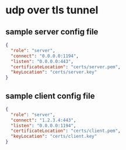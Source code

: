 # udp over tls tunnel

## sample server config file
```json
{
  "role": "server",
  "connect": "0.0.0.0:1194",
  "listen": "0.0.0.0:443",
  "certificateLocation": "certs/server.pem",
  "keyLocation": "certs/server.key"
}
```

## sample client config file
```json
{
  "role": "server",
  "connect": "1.2.3.4:443",
  "listen": "0.0.0.0:1194",
  "certificateLocation": "certs/client.pem",
  "keyLocation": "certs/client.key"
}
```
